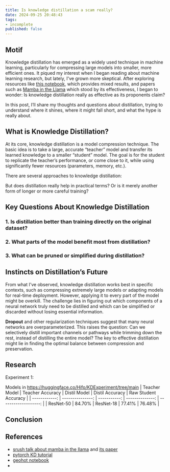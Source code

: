 ```yaml
---
title: Is knowledge distillation a scam really?
date: 2024-09-25 20:48:43
tags:
- incomplete
published: false
---
```


## Motif

Knowledge distillation has emerged as a widely used technique in machine learning, particularly for compressing large models into smaller, more efficient ones. It piqued my interest when I began reading about machine learning research, but lately, I've grown more skeptical. After exploring resources like [this notebook](https://github.com/geohot/ai-notebooks/blob/master/cifar10_distillation.ipynb), which provides mixed results, and papers such as [Mamba in the Llama](https://arxiv.org/pdf/2408.15237) which stood by its effectiveness, I began to wonder: Is knowledge distillation really as effective as its proponents claim?

In this post, I’ll share my thoughts and questions about distillation, trying to understand where it shines, where it might fall short, and what the hype is really about.

## What is Knowledge Distillation?

At its core, knowledge distillation is a model compression technique. The basic idea is to take a large, accurate “teacher” model and transfer its learned knowledge to a smaller “student” model. The goal is for the student to replicate the teacher’s performance, or come close to it, while using significantly fewer resources (parameters, memory, etc.).

There are several approaches to knowledge distillation:

<!-- 
1. **Logit Matching**: The student is trained to match the logits (the raw, unnormalized predictions) of the teacher. This method aims to transfer the nuanced behavior of the teacher, not just the final class predictions. 
   
2. **Soft Target Matching**: By applying temperature scaling to the softmax layer, the teacher’s soft targets (which reveal more about class relationships) are used to guide the student. This helps the student capture more fine-grained patterns.

3. **Sequence Imitation**: In generative models, like those used for natural language processing, the student can learn to imitate the sequences produced by the teacher when conditioned on the same input prompts.

Additionally, models like **DistilBERT** and **Mamba in the Llama** initialize the student’s weights from the teacher, potentially speeding up convergence.
 -->

But does distillation really help in practical terms? Or is it merely another form of longer or more careful training?

## Key Questions About Knowledge Distillation


### 1. **Is distillation better than training directly on the original dataset?**

### 2. **What parts of the model benefit most from distillation?**

### 3. **What can be pruned or simplified during distillation?**

## Instincts on Distillation’s Future

From what I’ve observed, knowledge distillation works best in specific contexts, such as compressing extremely large models or adapting models for real-time deployment. However, applying it to every part of the model might be overkill. The challenge lies in figuring out which components of a neural network truly need to be distilled and which can be simplified or discarded without losing essential information.

**Dropout** and other regularization techniques suggest that many neural networks are overparameterized. This raises the question: Can we selectively distill important channels or pathways while trimming down the rest, instead of distilling the entire model? The key to effective distillation might lie in finding the optimal balance between compression and preservation.

## Research

Experiment 1:

Models in https://huggingface.co/Hifo/KDExperiment/tree/main
| Teacher Model | Teacher Accuracy | Distil Model | Distil Accuracy | Raw Student Accuracy |
| ------------: | ---------------: | -----------: | --------------: | -------------------: |
| ResNet-50 | 84.70% | ResNet-18 | 77.41% | 76.48% |



## Conclusion




## References

- [srush talk about mamba in the llama](https://youtu.be/A5ff8hu1amM) and [its paper](https://arxiv.org/pdf/2408.15237)
- [pytorch KD tutorial](https://pytorch.org/tutorials/beginner/knowledge_distillation_tutorial.html)
- [geohot notebook](https://github.com/geohot/ai-notebooks/blob/master/cifar10_distillation.ipynb)
- 